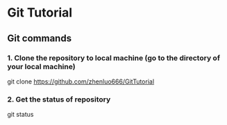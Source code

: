 # Git Tutorial
## Git commands
### 1. Clone the repository to local machine (go to the directory of your local machine)
git clone https://github.com/zhenluo666/GitTutorial
### 2. Get the status of repository
git status

